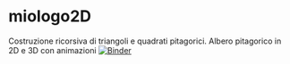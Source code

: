# miologo2D
Costruzione ricorsiva di triangoli e quadrati pitagorici. Albero pitagorico in 2D e 3D con animazioni
[![Binder](https://mybinder.org/badge_logo.svg)](https://mybinder.org/v2/gh/joaogas/miologo2D.git/master)
